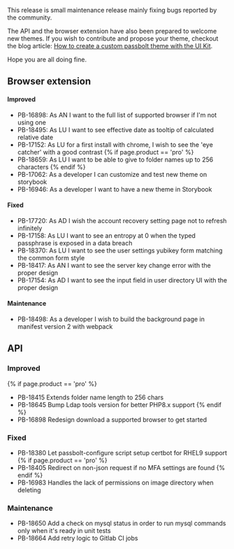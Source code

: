 This release is small maintenance release mainly fixing bugs reported by the community.

The API and the browser extension have also been prepared to welcome new themes. If you wish to contribute and 
propose your theme, checkout the blog article: [How to create a custom passbolt theme with the UI Kit](https://blog.passbolt.com/how-to-create-a-custom-passbolt-theme-with-the-ui-kit-661f3b19a21b).

Hope you are all doing fine.

## Browser extension
#### Improved
- PB-16898: As AN I want to the full list of supported browser if I'm not using one
- PB-18495: As LU I want to see effective date as tooltip of calculated relative date
- PB-17152: As LU for a first install with chrome, I wish to see the 'eye catcher' with a good contrast
{% if page.product == 'pro' %}
- PB-18659: As LU I want to be able to give to folder names up to 256 characters
{% endif %}
- PB-17062: As a developer I can customize and test new theme on storybook
- PB-16946: As a developer I want to have a new theme in Storybook

#### Fixed
- PB-17720: As AD I wish the account recovery setting page not to refresh infinitely
- PB-17158: As LU I want to see an entropy at 0 when the typed passphrase is exposed in a data breach
- PB-18370: As LU I want to see the user settings yubikey form matching the common form style
- PB-18417: As AN I want to see the server key change error with the proper design
- PB-17154: As AD I want to see the input field in user directory UI with the proper design

#### Maintenance
- PB-18498: As a developer I wish to build the background page in manifest version 2 with webpack

## API
### Improved
{% if page.product == 'pro' %}
- PB-18415 Extends folder name length to 256 chars
- PB-18645 Bump Ldap tools version for better PHP8.x support
{% endif %}
- PB-16898 Redesign download a supported browser to get started

### Fixed
- PB-18380 Let passbolt-configure script setup certbot for RHEL9 support
{% if page.product == 'pro' %}
- PB-18405 Redirect on non-json request if no MFA settings are found
{% endif %}
- PB-16983 Handles the lack of permissions on image directory when deleting

### Maintenance
- PB-18650 Add a check on mysql status in order to run mysql commands only when it's ready in unit tests
- PB-18664 Add retry logic to Gitlab CI jobs
